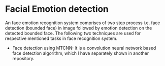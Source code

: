 # Facial Emotion detection
An face emotion recognition system comprises of two step process i.e. face detection (bounded face) in image followed by emotion detection on the detected bounded face. The following two techniques are used for respective mentioned tasks in face recognition system.
  * Face detection using MTCNN: It is a convolution neural network based face detection algorithm, which I have separately shown in another repository. 
